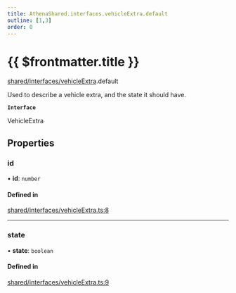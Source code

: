```yaml
---
title: AthenaShared.interfaces.vehicleExtra.default
outline: [1,3]
order: 0
---
```


# {{ $frontmatter.title }}


[shared/interfaces/vehicleExtra](../modules/shared_interfaces_vehicleExtra.md).default

Used to describe a vehicle extra, and the state it should have.

**`Interface`**

VehicleExtra

## Properties

### id

• **id**: `number`

#### Defined in

[shared/interfaces/vehicleExtra.ts:8](https://github.com/Stuyk/altv-athena/blob/492641c/src/core/shared/interfaces/vehicleExtra.ts#L8)

___

### state

• **state**: `boolean`

#### Defined in

[shared/interfaces/vehicleExtra.ts:9](https://github.com/Stuyk/altv-athena/blob/492641c/src/core/shared/interfaces/vehicleExtra.ts#L9)
